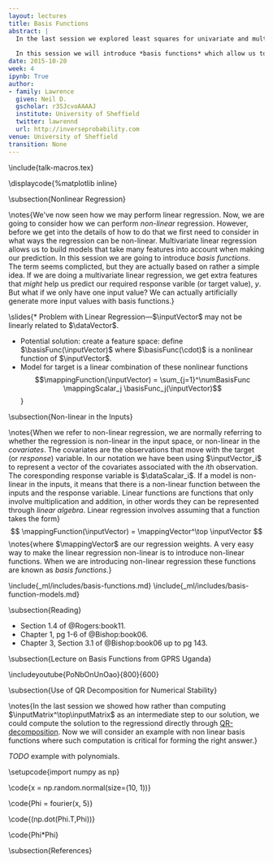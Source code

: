 ```yaml
---
layout: lectures
title: Basis Functions
abstract: |
  In the last session we explored least squares for univariate and multivariate *regression*. We introduced *matrices*, *linear algebra* and *derivatives*. 
  
  In this session we will introduce *basis functions* which allow us to implement *non-linear regression models*.
date: 2015-10-20
week: 4
ipynb: True
author:
- family: Lawrence
  given: Neil D.
  gscholar: r3SJcvoAAAAJ
  institute: University of Sheffield
  twitter: lawrennd
  url: http://inverseprobability.com
venue: University of Sheffield
transition: None
---
```


\include{talk-macros.tex}

\displaycode{%matplotlib inline}

\subsection{Nonlinear Regression}

\notes{We've now seen how we may perform linear regression. Now, we
are going to consider how we can perform *non-linear*
regression. However, before we get into the details of how to do that
we first need to consider in what ways the regression can be
non-linear. Multivariate linear regression allows us to build models
that take many features into account when making our prediction. In
this session we are going to introduce *basis functions*. The term
seems complicted, but they are actually based on rather a simple
idea. If we are doing a multivariate linear regression, we get extra
features that *might* help us predict our required response varible
(or target value), $y$. But what if we only have one input value? We
can actually artificially generate more input values with basis
functions.}

\slides{* Problem with Linear Regression—$\inputVector$ may not be linearly related to $\dataVector$.
* Potential solution: create a feature space: define $\basisFunc(\inputVector)$ where $\basisFunc(\cdot)$ is a nonlinear function of $\inputVector$.
* Model for target is a linear combination of these nonlinear functions 
  $$\mappingFunction(\inputVector) = \sum_{j=1}^\numBasisFunc \mappingScalar_j \basisFunc_j(\inputVector)$$}

\subsection{Non-linear in the Inputs}

\notes{When we refer to non-linear regression, we are normally
referring to whether the regression is non-linear in the input space,
or non-linear in the *covariates*. The covariates are the observations
that move with the target (or *response*) variable. In our notation we
have been using $\inputVector_i$ to represent a vector of the
covariates associated with the $i$th observation. The coresponding
response variable is $\dataScalar_i$. If a model is non-linear in the
inputs, it means that there is a non-linear function between the
inputs and the response variable. Linear functions are functions that
only involve multiplication and addition, in other words they can be
represented through *linear algebra*. Linear regression involves
assuming that a function takes the form}
$$
\mappingFunction(\inputVector) = \mappingVector^\top \inputVector
$$
\notes{where $\mappingVector$ are our regression weights. A very easy way to make the linear regression non-linear is to introduce non-linear functions. When we are introducing non-linear regression these functions are known as *basis functions*.}

\include{_ml/includes/basis-functions.md}
\include{_ml/includes/basis-function-models.md}

\subsection{Reading}

* Section 1.4 of @Rogers:book11.
* Chapter 1, pg 1-6 of @Bishop:book06.
* Chapter 3, Section 3.1 of @Bishop:book06 up to pg 143.

\subsection{Lecture on Basis Functions from GPRS Uganda}

\includeyoutube{PoNbOnUnOao}{800}{600}

\subsection{Use of QR Decomposition for Numerical Stability}

\notes{In the last session we showed how rather than computing $\inputMatrix^\top\inputMatrix$ as an intermediate step to our solution, we could compute the solution to the regressiond directly through [QR-decomposition](http://en.wikipedia.org/wiki/QR_decomposition). Now we will consider an example with non linear basis functions where such computation is critical for forming the right answer.}

*TODO* example with polynomials.

\setupcode{import numpy as np}

\code{x = np.random.normal(size=(10, 1))}

\code{Phi = fourier(x, 5)}

\code{(np.dot(Phi.T,Phi))}

\code{Phi*Phi}

\subsection{References}
